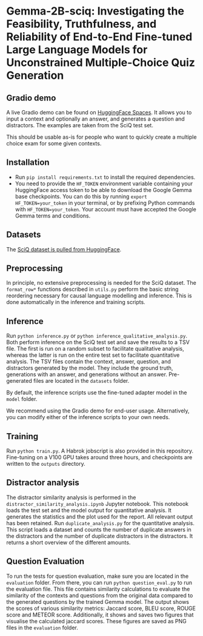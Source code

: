 # Gemma-2B-sciq: Investigating the Feasibility, Truthfulness, and Reliability of End-to-End Fine-tuned Large Language Models for Unconstrained Multiple-Choice Quiz Generation

## Gradio demo
A live Gradio demo can be found on [HuggingFace Spaces](https://huggingface.co/spaces/Darwinkel/gemma-2b-sciq). It allows you to input a context and optionally an answer, and generates a question and distractors. The examples are taken from the SciQ test set. 

This should be usable as-is for people who want to quickly create a multiple choice exam for some given contexts.

## Installation
- Run `pip install requirements.txt` to install the required dependencies.
- You need to provide the `HF_TOKEN` environment variable containing your HuggingFace access token to be able to download the Google Gemma base checkpoints. You can do this by running `export HF_TOKEN=your_token` in your terminal, or by prefixing Python commands with `HF_TOKEN=your_token`. Your account must have accepted the Google Gemma terms and conditions.

## Datasets
The [SciQ dataset is pulled from HuggingFace](https://huggingface.co/datasets/allenai/sciq).

## Preprocessing
In principle, no extensive preprocessing is needed for the SciQ dataset. The `format_row*` functions described in `utils.py` perform the basic string reordering necessary for causal language modelling and inference. This is done automatically in the inference and training scripts.

## Inference
Run `python inference.py` or `python inference_qualitative_analysis.py`. Both perform inference on the SciQ test set and save the results to a TSV file. The first is run on a random subset to facilitate qualitative analysis, whereas the latter is run on the entire test set to facilitate quantitative analysis. The TSV files contain the context, answer, question, and distractors generated by the model. They include the ground truth, generations with an answer, and generations without an answer. Pre-generated files are located in the `datasets` folder.

By default, the inference scripts use the fine-tuned adapter model in the `model` folder.

We recommend using the Gradio demo for end-user usage. Alternatively, you can modify either of the inference scripts to your own needs.

## Training
Run `python train.py`. A Habrok jobscript is also provided in this repository. Fine-tuning on a V100 GPU takes around three hours, and checkpoints are written to the `outputs` directory.

## Distractor analysis
The distractor similarity analysis is performed in the `distractor_similarity_analysis.ipynb` Jupyter notebook. This notebook loads the test set and the model output for quantitative analysis. It generates the statistics and the plot used for the report. All relevant output has been retained. 
Run `duplicate_analysis.py` for the quantitative analysis. This script loads a dataset and counts the number of duplicate answers in the distractors and the number of duplicate distractors in the distractors. It returns a short overview of the different amounts.

## Question Evaluation
To run the tests for question evaluation, make sure you are located in the `evaluation` folder. From there, you can run `python question_eval.py` to run the evaluation file. This file contains similarity calculations to evaluate the similarity of the contexts and questions from the original data compared to the generated questions by the trained Gemma model. The output shows the scores of various similarity metrics: Jaccard score, BLEU score, ROUGE score and METEOR score. Additionally, it shows and saves two figures that visualise the calculated jaccard scores. These figures are saved as PNG files in the `evaluation` folder.

